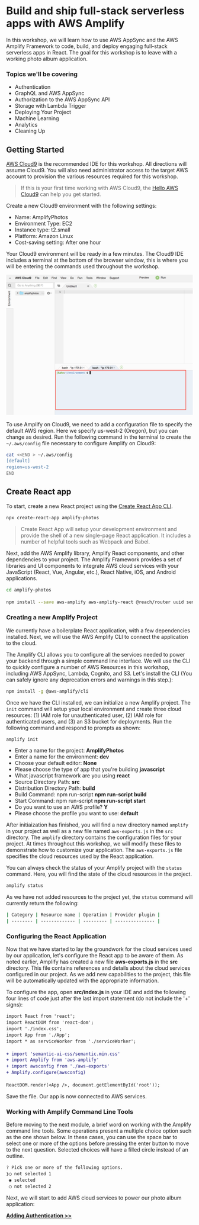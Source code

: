 # Build and ship full-stack serverless apps with AWS Amplify

In this workshop, we will learn how to use AWS AppSync and the AWS Amplify Framework to code, build, and deploy engaging full-stack serverless apps in React. The goal for this workshop is to leave with a working photo album application.

### Topics we'll be covering

* Authentication
* GraphQL and AWS AppSync
* Authorization to the AWS AppSync API
* Storage with Lambda Trigger
* Deploying Your Project
* Machine Learning
* Analytics
* Cleaning Up

## Getting Started

[AWS Cloud9](https://aws.amazon.com/cloud9/) is the recommended IDE for this workshop. All directions will assume Cloud9. You will also need administrator access to the target AWS account to provision the various resources required for this workshop.

> If this is your first time working with AWS Cloud9, the [Hello AWS Cloud9](https://docs.aws.amazon.com/cloud9/latest/user-guide/tutorial-create-environment.html) can help you get started.

Create a new Cloud9 environment with the following settings:

* Name: AmplifyPhotos
* Environment Type: EC2
* Instance type: t2.small
* Platform: Amazon Linux
* Cost-saving setting: After one hour

Your Cloud9 environment will be ready in a few minutes. The Cloud9 IDE includes a terminal at the bottom of the browser window, this is where you will be entering the commands used throughout the workshop.

![Cloud9 IDE Terminal](./images/1_cloud9_ide_terminal.png)

To use Amplify on Cloud9, we need to add a configuration file to specify the default AWS region. Here we specify us-west-2 (Oregon), but you can change as desired. Run the following command in the terminal to create the `~/.aws/config` file necessary to configure Amplify on Cloud9:

``` bash
cat <<END > ~/.aws/config
[default]
region=us-west-2
END
```

## Create React app

To start, create a new React project using the [Create React App CLI](https://github.com/facebook/create-react-app).

``` bash
npx create-react-app amplify-photos
```

> Create React App will setup your development environment and provide the shell of a new single-page React application. It includes a number of helpful tools such as Webpack and Babel.

Next, add the AWS Amplify library, Amplify React components, and other dependencies to your project. The Amplify Framework provides a set of libraries and UI components to integrate AWS cloud services with your JavaScript (React, Vue, Angular, etc.), React Native, iOS, and Android applications.

``` bash
cd amplify-photos

npm install --save aws-amplify aws-amplify-react @reach/router uuid semantic-ui-react semantic-ui-css
```

### Creating a new Amplify Project

We currently have a boilerplate React application, with a few dependencies installed. Next, we will use the AWS Amplify CLI to connect the application to the cloud.

The Amplify CLI allows you to configure all the services needed to power your backend through a simple command line interface. We will use the CLI to quickly configure a number of AWS Resources in this workshop, including AWS AppSync, Lambda, Cognito, and S3. Let's install the CLI (You can safely ignore any deprecation errors and warnings in this step.):

``` bash
npm install -g @aws-amplify/cli
```

Once we have the CLI installed, we can initialize a new Amplify project. The `init` command will setup your local environment and create three cloud resources: (1) IAM role for unauthenticated user, (2) IAM role for authenticated users, and (3) an S3 bucket for deployments. Run the following command and respond to prompts as shown:

``` bash
amplify init
```

* Enter a name for the project: __AmplifyPhotos__
* Enter a name for the environment: __dev__
* Choose your default editor: __None__
* Please choose the type of app that you're building __javascript__
* What javascript framework are you using __react__
* Source Directory Path: __src__
* Distribution Directory Path: __build__
* Build Command: npm run-script __npm run-script build__
* Start Command: npm run-script __npm run-script start__
* Do you want to use an AWS profile? __Y__
* Please choose the profile you want to use: __default__

After initiaization has finished, you will find a new directory named `amplify` in your project as well as a new file named `aws-exports.js` in the `src` directory. The `amplify` directory contains the configuration files for your project. At times throughout this workshop, we will modify these files to demonstrate how to customize your application. The `aws-exports.js` file specifies the cloud resources used by the React application.

You can always check the status of your Amplify project with the `status` command. Here, you will find the state of the cloud resources in the project.

``` bash
amplify status
```

As we have not added resources to the project yet, the `status` command will currently return the following:

``` bash
| Category | Resource name | Operation | Provider plugin |
| -------- | ------------- | --------- | --------------- |
```

### Configuring the React Application

Now that we have started to lay the groundwork for the cloud services used by our application, let's configure the React app to be aware of them. As noted earlier, Amplify has created a new file __aws-exports.js__ in the __src__ directory. This file contains references and details about the cloud services configured in our project. As we add new capabilities to the project, this file will be automatically updated with the appropriate information.

To configure the app, open __src/index.js__ in your IDE and add the following four lines of code just after the last import statement (do not include the '+' signs):

``` diff
import React from 'react';
import ReactDOM from 'react-dom';
import './index.css';
import App from './App';
import * as serviceWorker from './serviceWorker';

+ import 'semantic-ui-css/semantic.min.css'
+ import Amplify from 'aws-amplify'
+ import awsconfig from './aws-exports'
+ Amplify.configure(awsconfig)

ReactDOM.render(<App />, document.getElementById('root'));
```

Save the file. Our app is now connected to AWS services.

### Working with Amplify Command Line Tools

Before moving to the next module, a brief word on working with the Amplify command line tools. Some operations present a multiple choice option such as the one shown below. In these cases, you can use the space bar to select one or more of the options before pressing the enter button to move to the next question. Selected choices will have a filled circle instead of an outline.

``` bash
? Pick one or more of the following options. 
❯◯ not selected 1
 ◉ selected
 ◯ not selected 2
```

Next, we will start to add AWS cloud services to power our photo album application:

**[Adding Authentication >>](./1_Auth)**
